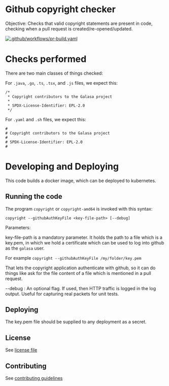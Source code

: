 # Github copyright checker

Objective: Checks that valid copyright statements are present in code, checking when a pull request is created/re-opened/updated.

[![.github/workflows/pr-build.yaml](https://github.com/galasa-dev/githubapp-copyright/actions/workflows/pr-build.yaml/badge.svg)](https://github.com/galasa-dev/githubapp-copyright/actions/workflows/pr-build.yaml)

# Checks performed

There are two main classes of things checked:

For `.java`, `.go`, `.ts`, `.tsx`, and `.js` files, we expect this:
```
/* 
 * Copyright contributors to the Galasa project
 *
 * SPDX-License-Identifier: EPL-2.0
 */
```

For `.yaml` and `.sh` files, we expect this:
```
#
# Copyright contributors to the Galasa project
#
# SPDX-License-Identifier: EPL-2.0
#
```

# Developing and Deploying

This code builds a docker image, which can be deployed to kubernetes.

## Running the code

The program `copyright` or `copyright-amd64` is invoked with this syntax:

```
copyright --githubAuthKeyFile <key-file-path> [--debug]
```

Parameters:

key-file-path is a mandatory parameter. It holds the path to a file which is a key.pem, in which we hold a 
certificate which can be used to log into github as the `galasa` user.

For example `copyright --githubAuthKeyFile /my/folder/key.pem`

That lets the copyright application authenticate with github, so it can do things like ask for the file content
of a file which is mentioned in a pull request.

--debug : An optional flag. If used, then HTTP traffic is logged in the log output. Useful for capturing real packets for unit tests.

## Deploying

The key.pem file should be supplied to any deployment as a secret.

## License
See [license file](./LICENSE)

## Contributing
See [contributing guidelines](./CONTRIBUTIONS.md)

